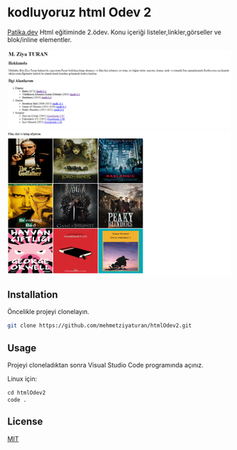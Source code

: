 # kodluyoruz html Odev 2

[Patika.dev](https://www.patika.dev) Html eğitiminde 2.ödev. Konu içeriği listeler,linkler,görseller ve blok/inline elementler.

![proje resmi1](img/png1.PNG)
![proje resmi2](img/png2.PNG)


## Installation
Öncelikle projeyi clonelayın.
```bash
git clone https://github.com/mehmetziyaturan/htmlOdev2.git
```

## Usage
Projeyi cloneladıktan sonra Visual Studio Code programında açınız.

Linux için:
```linux
cd htmlOdev2
code .
```

## License
[MIT](https://choosealicense.com/licenses/mit/)